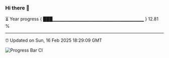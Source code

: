### Hi there 👋

⏳ Year progress { ███▁▁▁▁▁▁▁▁▁▁▁▁▁▁▁▁▁▁▁▁▁▁▁▁▁▁▁ } 12.81 %

---

⏰ Updated on Sun, 16 Feb 2025 18:29:09 GMT

![Progress Bar CI](https://github.com/DhruviPatel157/GitHub-Actions-Demo/workflows/Progress%20Bar%20CI/badge.svg)
